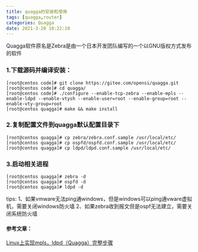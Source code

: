 ```yaml
---
title: quagga的安装和使用
tags: [quagga,router]
categories: Quagga
date: 2021-3-20 10:22:10
---
```

Quagga软件原名是Zebra是由一个日本开发团队编写的一个以GNU版权方式发布的软件

### 1.下载源码并编译安装：
```
[root@centos code]# git clone https://gitee.com/opensi/quagga.git
[root@centos code]# cd quagga/
[root@centos code]# ./configure --enable-tcp-zebra --enable-mpls --enable-ldpd --enable-vtysh --enable-user=root --enable-group=root --enable-vty-group=root
[root@centos quagga]# make && make install
```
<!--[root@centos quagga]# ./configure --enable-vtysh --enable-user=root --enable-group=root --enable-vty-group=root-->


### 2.复制配置文件到quagga默认配置目录下
```
[root@centos quagga]# cp zebra/zebra.conf.sample /usr/local/etc/
[root@centos quagga]# cp ospfd/ospfd.conf.sample /usr/local/etc/
[root@centos quagga]# cp ldpd/ldpd.conf.sample /usr/local/etc/
```
### 3.启动相关进程
```
[root@centos quagga]# zebra -d
[root@centos quagga]# ospfd -d
[root@centos quagga]# ldpd -d
```

tips:
1、如果vmware无法ping通windows，但是windows可以ping通vware虚拟机，需要关闭windows防火墙
2、如果zebra收到报文但是ospf无法建立，需要关闭系统防火墙

#### 参考文章：
[Linux上实现mpls，ldpd（Quagga）完整步骤](https://blog.csdn.net/simonczw/article/details/52538671)